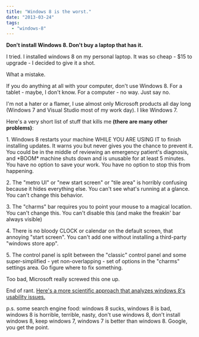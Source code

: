 ```yaml
---
title: "Windows 8 is the worst."
date: "2013-03-24"
tags: 
  - "windows-8"
---
```


**Don't install Windows 8. Don't buy a laptop that has it.**

I tried. I installed windows 8 on my personal laptop. It was so cheap - $15 to upgrade - I decided to give it a shot.

What a mistake.

If you do anything at all with your computer, don't use Windows 8. For a tablet - maybe, I don't know. For a computer - no way. Just say no.

I'm not a hater or a flamer, I use almost only Microsoft products all day long (Windows 7 and Visual Studio most of my work day). I like Windows 7.

Here's a very short list of stuff that kills me **(there are many other problems)**:

1\. Windows 8 restarts your machine WHILE YOU ARE USING IT to finish installing updates. It warns you but never gives you the chance to prevent it. You could be in the middle of reviewing an emergency patient's diagnosis, and \*BOOM\* machine shuts down and is unusable for at least 5 minutes. You have no option to save your work. You have no option to stop this from happening.

2\. The "metro UI" or "new start screen" or "tile area" is horribly confusing because it hides everything else. You can't see what's running at a glance. You can't change this behavior.

3\. The "charms" bar requires you to point your mouse to a magical location. You can't change this. You can't disable this (and make the freakin' bar always visible)

4\. There is no bloody CLOCK or calendar on the default screen, that annoying "start screen". You can't add one without installing a third-party "windows store app".

5\. The control panel is split between the "classic" control panel and some super-simplified - yet non-overlapping - set of options in the "charms" settings area. Go figure where to fix something.

Too bad, Microsoft really screwed this one up.

End of rant. [Here's a more scientific approach that analyzes windows 8's usability issues.](http://www.nngroup.com/articles/windows-8-disappointing-usability/)

p.s. some search engine food: windows 8 sucks, windows 8 is bad, windows 8 is horrible, terrible, nasty, don't use windows 8, don't install windows 8, keep windows 7, windows 7 is better than windows 8. Google, you get the point.
